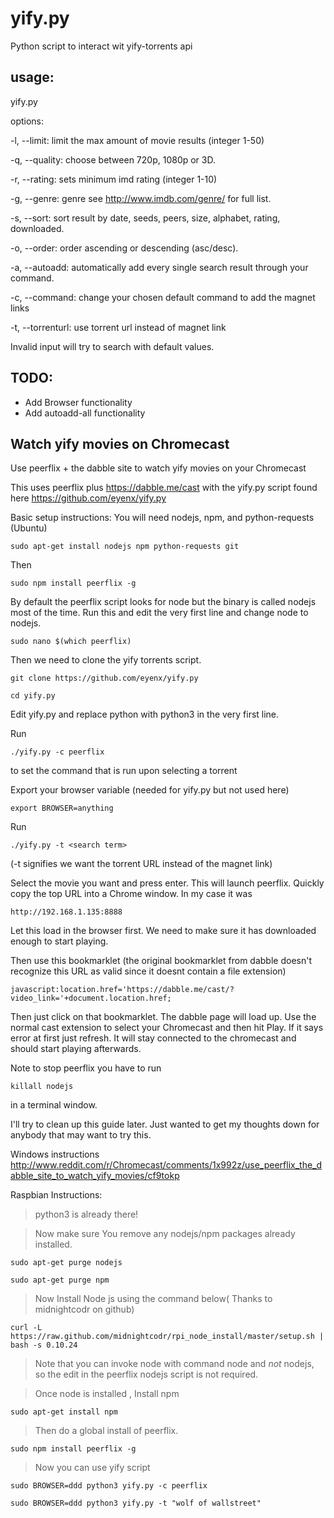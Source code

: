 yify.py
=======

Python script to interact wit yify-torrents api


usage:
------ 

yify.py <options> <search string>

  options:

  -l, --limit:       limit the max amount of movie results (integer 1-50)
  
  -q, --quality:     choose between 720p, 1080p or 3D.
  
  -r, --rating:      sets minimum imd rating (integer 1-10)
  
  -g, --genre:       genre see http://www.imdb.com/genre/ for full list.
  
  -s, --sort:        sort result by date, seeds, peers, size, alphabet, rating, downloaded.
  
  -o, --order:       order ascending or descending (asc/desc).
  
  -a, --autoadd:     automatically add every single search result through your command.
  
  -c, --command:     change your chosen default command to add the magnet links
  
  -t, --torrenturl:  use torrent url instead of magnet link

  Invalid input will try to search with default values.

TODO:
-----

- Add Browser functionality
- Add autoadd-all functionality


Watch yify movies on Chromecast
-----------

Use peerflix + the dabble site to watch yify movies on your Chromecast


This uses peerflix plus https://dabble.me/cast with the yify.py script found here https://github.com/eyenx/yify.py

Basic setup instructions: You will need nodejs, npm, and python-requests (Ubuntu)

`sudo apt-get install nodejs npm python-requests git`

Then

`sudo npm install peerflix -g`

By default the peerflix script looks for node but the binary is called nodejs most of the time. Run this and edit the very first line and change node to nodejs.

`sudo nano $(which peerflix)`

Then we need to clone the yify torrents script.

`git clone https://github.com/eyenx/yify.py`

`cd yify.py`

Edit yify.py and replace python with python3 in the very first line.

Run

`./yify.py -c peerflix`

to set the command that is run upon selecting a torrent

Export your browser variable (needed for yify.py but not used here)

`export BROWSER=anything`

Run

`./yify.py -t <search term>`

(-t signifies we want the torrent URL instead of the magnet link)

Select the movie you want and press enter. This will launch peerflix. Quickly copy the top URL into a Chrome window. In my case it was

`http://192.168.1.135:8888`

Let this load in the browser first. We need to make sure it has downloaded enough to start playing.

Then use this bookmarklet (the original bookmarklet from dabble doesn't recognize this URL as valid since it doesnt contain a file extension)

`javascript:location.href='https://dabble.me/cast/?video_link='+document.location.href;`

Then just click on that bookmarklet. The dabble page will load up. Use the normal cast extension to select your Chromecast and then hit Play. If it says error at first just refresh. It will stay connected to the chromecast and should start playing afterwards.

Note to stop peerflix you have to run

`killall nodejs`

in a terminal window.

I'll try to clean up this guide later. Just wanted to get my thoughts down for anybody that may want to try this.

Windows instructions http://www.reddit.com/r/Chromecast/comments/1x992z/use_peerflix_the_dabble_site_to_watch_yify_movies/cf9tokp

Raspbian Instructions:

> python3 is already there!

> Now make sure You remove any nodejs/npm packages already installed.

`sudo apt-get purge nodejs`

`sudo apt-get purge npm`

> Now Install Node js using the command below( Thanks to midnightcodr on github)

`curl -L https://raw.github.com/midnightcodr/rpi_node_install/master/setup.sh | bash -s 0.10.24`

> Note that you can invoke node with command node and *not* nodejs, so the edit in the peerflix nodejs script is not required.

> Once node is installed , Install npm

`sudo apt-get install npm`

> Then do a global install of peerflix.

`sudo npm install peerflix -g`

> Now you can use yify script 

`sudo BROWSER=ddd python3 yify.py -c peerflix`

`sudo BROWSER=ddd python3 yify.py -t "wolf of wallstreet"`
